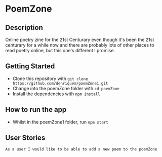 # PoemZone

## Description

Online poetry zine for the 21st Centurary even though it's been the 21st centurary for a while now and there are probably lots of other places to read poetry online, but this one's different I promise.

## Getting Started

- Clone this repository with `git clone https://github.com/denriquem/poemZone1.git`
- Change into the poemZone folder with `cd poemZone`
- Install the dependencies with `npm install`

## How to run the app

- Whilst in the poemZone1 folder, run `npm start`

## User Stories

`As a user I would like to be able to add a new poem to the poemZone`
